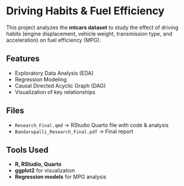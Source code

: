 # Driving Habits & Fuel Efficiency

This project analyzes the **mtcars dataset** to study the effect of driving habits (engine displacement, vehicle weight, transmission type, and acceleration) on fuel efficiency (MPG).

## Features
- Exploratory Data Analysis (EDA)  
- Regression Modeling  
- Causal Directed Acyclic Graph (DAG)  
- Visualization of key relationships  

## Files
- `Research_Final.qmd` → RStudio Quarto file with code & analysis  
- `Bandarupalli_Research_Final.pdf` → Final report  

## Tools Used
- **R, RStudio, Quarto**
- **ggplot2** for visualization
- **Regression models** for MPG analysis
